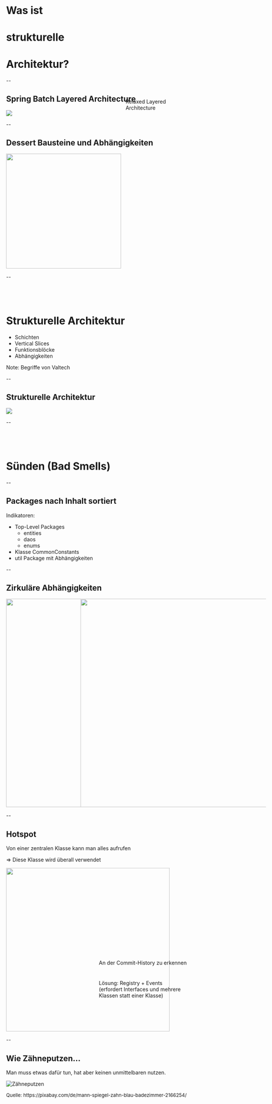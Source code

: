 ## &nbsp;

# Was ist 
# strukturelle 
# Architektur?

--

## Spring Batch Layered Architecture

<div style="position:relative">
    <img class="plain" src="images/spring-batch-layers.png"/>
    <div style="position:absolute; bottom:1em; right: 5em">Relaxed Layered<br/>Architecture</div>
</div>

--

## Dessert Bausteine und Abhängigkeiten

<img class="plain" src="images/dessert-components.svg" width="312"/>

--

## &nbsp;

# Strukturelle Architektur

  - Schichten
  - Vertical Slices
  - Funktionsblöcke
  - Abhängigkeiten

Note: Begriffe von Valtech

--

## Strukturelle Architektur

<img class="plain" src="images/strukturelle_architektur.svg"/>

--

## &nbsp;

# Sünden (Bad Smells)

--

## Packages nach Inhalt sortiert

Indikatoren:
- Top-Level Packages
  - entities
  - daos
  - enums
- Klasse CommonConstants
- util Package mit Abhängigkeiten

--

## Zirkuläre Abhängigkeiten

<div style="position: relative;">
    <img class="plain" src="images/circular1.svg" height="566"/>
    <img class="plain fragment" src="images/circular2.svg" height="566" style="position: absolute; left: 40%"/>
</div>

--

## Hotspot

Von einer zentralen Klasse kann man alles aufrufen

&rArr; Diese Klasse wird überall verwendet

<div style="position:relative">
<img class="plain" src="images/hotspot.svg" width="444"/>
<div style="position:absolute; bottom: 20%; left: 50%">
<p style="margin-bottom:5ex">An der Commit-History zu erkennen</p>
Lösung: Registry + Events<br/>
(erfordert Interfaces und mehrere Klassen statt einer Klasse)
</div>
</div>

--

## Wie Zähneputzen...

Man muss etwas dafür tun, hat aber keinen unmittelbaren nutzen.

![Zähneputzen](images/man-2166254.svg) <!-- .element: height="500" -->
<div style="font-size: small">Quelle: https://pixabay.com/de/mann-spiegel-zahn-blau-badezimmer-2166254/</div>

